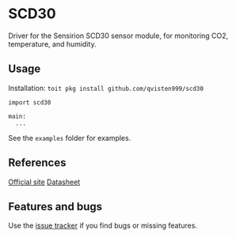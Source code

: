 # SCD30

Driver for the Sensirion SCD30 sensor module, for monitoring CO2, temperature, and humidity.

## Usage

Installation: `toit pkg install github.com/qvisten999/scd30`

```
import scd30

main:
  ...
```

See the `examples` folder for examples.

## References

[Official site](https://www.sensirion.com/en/environmental-sensors/carbon-dioxide-sensors/carbon-dioxide-sensors-scd30/)
[Datasheet](https://www.sensirion.com/fileadmin/user_upload/customers/sensirion/Dokumente/9.5_CO2/Sensirion_CO2_Sensors_SCD30_Datasheet.pdf)

## Features and bugs

Use the [issue tracker](https://github.com/qvisten999/scd30/issues/) if you find bugs or missing features.
